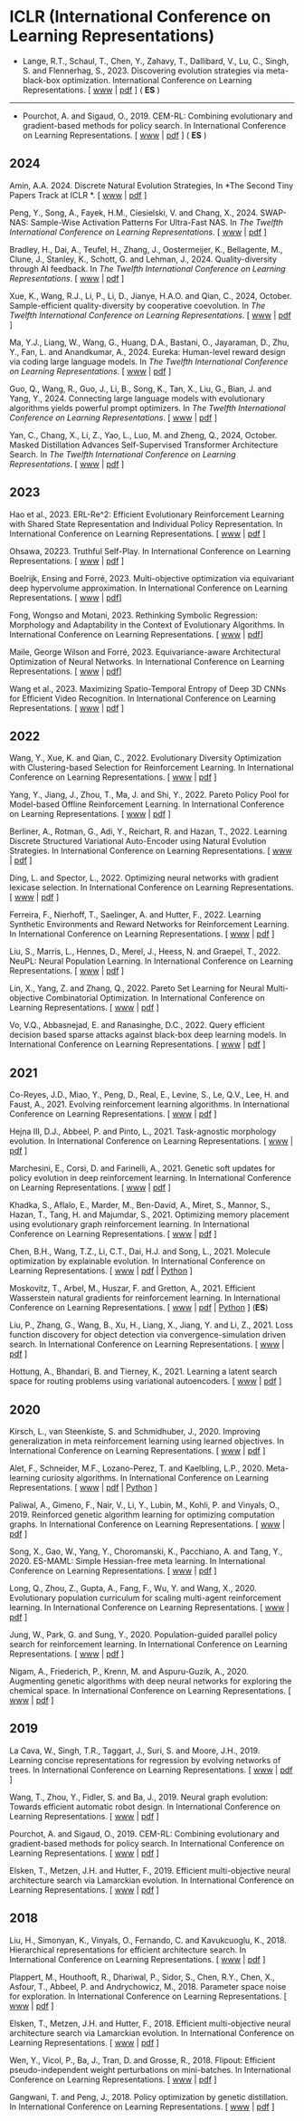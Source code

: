 # ICLR (International Conference on Learning Representations)

* Lange, R.T., Schaul, T., Chen, Y., Zahavy, T., Dallibard, V., Lu, C., Singh, S. and Flennerhag, S., 2023. Discovering evolution strategies via meta-black-box optimization. International Conference on Learning Representations. [ [www](https://openreview.net/forum?id=mFDU0fP3EQH) | [pdf](https://openreview.net/pdf?id=mFDU0fP3EQH) ] ( **ES** )

******* *** *******

<!-- * Wang, Y., Xue, K. and Qian, C., 2022, September. Evolutionary diversity optimization with clustering-based selection for reinforcement learning. In International Conference on Learning Representations. [ [www](https://openreview.net/forum?id=74x5BXs4bWD) | [pdf](https://openreview.net/pdf?id=74x5BXs4bWD) ] -->
* Pourchot, A. and Sigaud, O., 2019. CEM-RL: Combining evolutionary and gradient-based methods for policy search. In International Conference on Learning Representations. [ [www](https://openreview.net/forum?id=BkeU5j0ctQ) | [pdf](https://openreview.net/pdf?id=BkeU5j0ctQ) ] ( **ES** )

## 2024

Amin, A.A. 2024. Discrete Natural Evolution Strategies, In *The Second Tiny Papers Track at ICLR
*. [ [www](https://openreview.net/forum?id=yDdmC6Tq8s) | [pdf](https://openreview.net/pdf?id=yDdmC6Tq8s) ]

Peng, Y., Song, A., Fayek, H.M., Ciesielski, V. and Chang, X., 2024. SWAP-NAS: Sample-Wise Activation Patterns For Ultra-Fast NAS. In *The Twelfth International Conference on Learning Representations*. [ [www](https://openreview.net/forum?id=tveiUXU2aa) | [pdf](https://openreview.net/pdf?id=tveiUXU2aa) ]

Bradley, H., Dai, A., Teufel, H., Zhang, J., Oostermeijer, K., Bellagente, M., Clune, J., Stanley, K., Schott, G. and Lehman, J., 2024. Quality-diversity through AI feedback. In *The Twelfth International Conference on Learning Representations*. [ [www](https://openreview.net/forum?id=owokKCrGYr) | [pdf](https://openreview.net/pdf?id=owokKCrGYr) ]

Xue, K., Wang, R.J., Li, P., Li, D., Jianye, H.A.O. and Qian, C., 2024, October. Sample-efficient quality-diversity by cooperative coevolution. In *The Twelfth International Conference on Learning Representations*. [ [www](https://openreview.net/forum?id=JDud6zbpFv) | [pdf](https://openreview.net/pdf?id=JDud6zbpFv) ]

Ma, Y.J., Liang, W., Wang, G., Huang, D.A., Bastani, O., Jayaraman, D., Zhu, Y., Fan, L. and Anandkumar, A., 2024. Eureka: Human-level reward design via coding large language models. In *The Twelfth International Conference on Learning Representations*. [ [www](https://openreview.net/forum?id=IEduRUO55F) | [pdf](https://openreview.net/pdf?id=IEduRUO55F) ]

Guo, Q., Wang, R., Guo, J., Li, B., Song, K., Tan, X., Liu, G., Bian, J. and Yang, Y., 2024. Connecting large language models with evolutionary algorithms yields powerful prompt optimizers. In *The Twelfth International Conference on Learning Representations*. [ [www](https://openreview.net/forum?id=ZG3RaNIsO8) | [pdf](https://openreview.net/pdf?id=ZG3RaNIsO8) ]

Yan, C., Chang, X., Li, Z., Yao, L., Luo, M. and Zheng, Q., 2024, October. Masked Distillation Advances Self-Supervised Transformer Architecture Search. In *The Twelfth International Conference on Learning Representations*. [ [www](https://openreview.net/forum?id=LUpC8KTvdV) | [pdf](https://openreview.net/pdf?id=LUpC8KTvdV) ]


## 2023
Hao et al., 2023. ERL-Re^2: Efficient Evolutionary Reinforcement Learning with Shared State Representation and Individual Policy Representation. In International Conference on Learning Representations. [ [www](https://openreview.net/forum?id=FYZCHEtt6H0) | [pdf](https://openreview.net/pdf?id=FYZCHEtt6H0) ]

Ohsawa, 20223. Truthful Self-Play. In International Conference on Learning Representations. [ [www](https://openreview.net/forum?id=WVRb98rwbv9) | [pdf](https://openreview.net/pdf?id=WVRb98rwbv9) ]

Boelrijk, Ensing and Forré, 2023. Multi-objective optimization via equivariant deep hypervolume approximation. In International Conference on Learning Representations. [ [www](https://openreview.net/forum?id=fSa5IjNMmmi) | [pdf](https://openreview.net/pdf?id=fSa5IjNMmmi)]

Fong, Wongso and Motani, 2023. Rethinking Symbolic Regression: Morphology and Adaptability in the Context of Evolutionary Algorithms. In International Conference on Learning Representations. [ [www](https://openreview.net/forum?id=OPGy07PojsZ) | [pdf](https://openreview.net/pdf?id=OPGy07PojsZ)]

Maile, George Wilson and Forré, 2023. Equivariance-aware Architectural Optimization of Neural Networks. In International Conference on Learning Representations. [ [www](https://openreview.net/forum?id=a6rCdfABJXg) | [pdf](https://openreview.net/pdf?id=a6rCdfABJXg)]

Wang et al., 2023. Maximizing Spatio-Temporal Entropy of Deep 3D CNNs for Efficient Video Recognition. In International Conference on Learning Representations. [ [www](https://openreview.net/forum?id=lj1Eb1OPeNw) | [pdf](https://openreview.net/pdf?id=lj1Eb1OPeNw) ]

## 2022
Wang, Y., Xue, K. and Qian, C., 2022. Evolutionary Diversity Optimization with Clustering-based Selection for Reinforcement Learning. In International Conference on Learning Representations. [ [www](https://openreview.net/forum?id=74x5BXs4bWD) | [pdf](https://openreview.net/pdf?id=74x5BXs4bWD) ]

Yang, Y., Jiang, J., Zhou, T., Ma, J. and Shi, Y., 2022. Pareto Policy Pool for Model-based Offline Reinforcement Learning. In International Conference on Learning Representations. [ [www](https://openreview.net/forum?id=OqcZu8JIIzS) | [pdf](https://openreview.net/pdf?id=OqcZu8JIIzS) ]

Berliner, A., Rotman, G., Adi, Y., Reichart, R. and Hazan, T., 2022. Learning Discrete Structured Variational Auto-Encoder using Natural Evolution Strategies. In International Conference on Learning Representations. [ [www](https://openreview.net/forum?id=JJCjv4dAbyL) | [pdf](https://openreview.net/pdf?id=JJCjv4dAbyL) ]

Ding, L. and Spector, L., 2022. Optimizing neural networks with gradient lexicase selection. In International Conference on Learning Representations. [ [www](https://openreview.net/forum?id=J_2xNmVcY4) | [pdf](https://openreview.net/pdf?id=J_2xNmVcY4) ]

Ferreira, F., Nierhoff, T., Saelinger, A. and Hutter, F., 2022. Learning Synthetic Environments and Reward Networks for Reinforcement Learning. In International Conference on Learning Representations. [ [www](https://openreview.net/forum?id=C1_esHN6AVn) | [pdf](https://openreview.net/pdf?id=C1_esHN6AVn) ]

Liu, S., Marris, L., Hennes, D., Merel, J., Heess, N. and Graepel, T., 2022. NeuPL: Neural Population Learning. In International Conference on Learning Representations. [ [www](https://openreview.net/forum?id=MIX3fJkl_1) | [pdf](https://openreview.net/pdf?id=MIX3fJkl_1) ]

Lin, X., Yang, Z. and Zhang, Q., 2022. Pareto Set Learning for Neural Multi-objective Combinatorial Optimization. In International Conference on Learning Representations. [ [www](https://openreview.net/forum?id=QuObT9BTWo) | [pdf](https://openreview.net/pdf?id=QuObT9BTWo) ]

Vo, V.Q., Abbasnejad, E. and Ranasinghe, D.C., 2022. Query efficient decision based sparse attacks against black-box deep learning models. In International Conference on Learning Representations. [ [www](https://openreview.net/forum?id=73MEhZ0anV) | [pdf](https://openreview.net/pdf?id=73MEhZ0anV) ]

## 2021

Co-Reyes, J.D., Miao, Y., Peng, D., Real, E., Levine, S., Le, Q.V., Lee, H. and Faust, A., 2021. Evolving reinforcement learning algorithms. In International Conference on Learning Representations. [ [www](https://openreview.net/forum?id=0XXpJ4OtjW) | [pdf](https://openreview.net/pdf?id=0XXpJ4OtjW) ]

Hejna III, D.J., Abbeel, P. and Pinto, L., 2021. Task-agnostic morphology evolution. In International Conference on Learning Representations. [ [www](https://openreview.net/forum?id=CGQ6ENUMX6) | [pdf](https://openreview.net/pdf?id=CGQ6ENUMX6) ]

Marchesini, E., Corsi, D. and Farinelli, A., 2021. Genetic soft updates for policy evolution in deep reinforcement learning. In International Conference on Learning Representations. [ [www](https://openreview.net/forum?id=TGFO0DbD_pk) | [pdf](https://openreview.net/pdf?id=TGFO0DbD_pk) ]

Khadka, S., Aflalo, E., Marder, M., Ben-David, A., Miret, S., Mannor, S., Hazan, T., Tang, H. and Majumdar, S., 2021. Optimizing memory placement using evolutionary graph reinforcement learning. In International Conference on Learning Representations. [ [www](https://openreview.net/forum?id=-6vS_4Kfz0) | [pdf](https://openreview.net/pdf?id=-6vS_4Kfz0) ]

Chen, B.H., Wang, T.Z., Li, C.T., Dai, H.J. and Song, L., 2021. Molecule optimization by explainable evolution. In International Conference on Learning Representations. [ [www](https://openreview.net/forum?id=jHefDGsorp5) | [pdf](https://openreview.net/pdf?id=jHefDGsorp5) | [Python](https://github.com/binghong-ml/MolEvol) ]

Moskovitz, T., Arbel, M., Huszar, F. and Gretton, A., 2021. Efficient Wasserstein natural gradients for reinforcement learning. In International Conference on Learning Representations. [ [www](https://openreview.net/forum?id=OHgnfSrn2jv) | [pdf](https://openreview.net/pdf?id=OHgnfSrn2jv) | [Python](https://github.com/tedmoskovitz/WNPG) ] (**ES**)

Liu, P., Zhang, G., Wang, B., Xu, H., Liang, X., Jiang, Y. and Li, Z., 2021. Loss function discovery for object detection via convergence-simulation driven search. In International Conference on Learning Representations. [ [www](https://openreview.net/forum?id=5jzlpHvvRk) | [pdf](https://openreview.net/pdf?id=5jzlpHvvRk) ]

Hottung, A., Bhandari, B. and Tierney, K., 2021. Learning a latent search space for routing problems using variational autoencoders. [ [www](https://openreview.net/forum?id=90JprVrJBO) | [pdf](https://openreview.net/pdf?id=90JprVrJBO) ]

## 2020

Kirsch, L., van Steenkiste, S. and Schmidhuber, J., 2020. Improving generalization in meta reinforcement learning using learned objectives. In International Conference on Learning Representations. [ [www](https://openreview.net/forum?id=S1evHerYPr) | [pdf](https://openreview.net/pdf?id=S1evHerYPr) ]

Alet, F., Schneider, M.F., Lozano-Perez, T. and Kaelbling, L.P., 2020. Meta-learning curiosity algorithms. In International Conference on Learning Representations. [ [www](https://openreview.net/forum?id=BygdyxHFDS) | [pdf](https://openreview.net/pdf?id=BygdyxHFDS) | [Python](https://github.com/mfranzs/meta-learning-curiosity-algorithms) ]

Paliwal, A., Gimeno, F., Nair, V., Li, Y., Lubin, M., Kohli, P. and Vinyals, O., 2019. Reinforced genetic algorithm learning for optimizing computation graphs. In International Conference on Learning Representations. [ [www](https://openreview.net/forum?id=rkxDoJBYPB) | [pdf](https://openreview.net/pdf?id=rkxDoJBYPB) ]

Song, X., Gao, W., Yang, Y., Choromanski, K., Pacchiano, A. and Tang, Y., 2020. ES-MAML: Simple Hessian-free meta learning. In International Conference on Learning Representations. [ [www](https://openreview.net/forum?id=S1exA2NtDB) | [pdf](https://openreview.net/pdf?id=S1exA2NtDB) ]

Long, Q., Zhou, Z., Gupta, A., Fang, F., Wu, Y. and Wang, X., 2020. Evolutionary population curriculum for scaling multi-agent reinforcement learning. In International Conference on Learning Representations. [ [www](https://openreview.net/forum?id=SJxbHkrKDH) | [pdf](https://openreview.net/pdf?id=SJxbHkrKDH) ]

Jung, W., Park, G. and Sung, Y., 2020. Population-guided parallel policy search for reinforcement learning. In International Conference on Learning Representations. [ [www](https://openreview.net/forum?id=rJeINp4KwH) | [pdf](https://openreview.net/pdf?id=rJeINp4KwH) ]

Nigam, A., Friederich, P., Krenn, M. and Aspuru-Guzik, A., 2020. Augmenting genetic algorithms with deep neural networks for exploring the chemical space. In International Conference on Learning Representations. [ [www](https://openreview.net/forum?id=H1lmyRNFvr) | [pdf](https://openreview.net/pdf?id=H1lmyRNFvr) ]

## 2019

La Cava, W., Singh, T.R., Taggart, J., Suri, S. and Moore, J.H., 2019. Learning concise representations for regression by evolving networks of trees. In International Conference on Learning Representations. [ [www](https://openreview.net/forum?id=Hke-JhA9Y7) | [pdf](https://openreview.net/pdf?id=Hke-JhA9Y7) ]

Wang, T., Zhou, Y., Fidler, S. and Ba, J., 2019. Neural graph evolution: Towards efficient automatic robot design. In International Conference on Learning Representations. [ [www](https://openreview.net/forum?id=BkgWHnR5tm) | [pdf](https://openreview.net/pdf?id=BkgWHnR5tm) ]

Pourchot, A. and Sigaud, O., 2019. CEM-RL: Combining evolutionary and gradient-based methods for policy search. In International Conference on Learning Representations. [ [www](https://openreview.net/forum?id=BkeU5j0ctQ) | [pdf](https://openreview.net/pdf?id=BkeU5j0ctQ) ]

Elsken, T., Metzen, J.H. and Hutter, F., 2019. Efficient multi-objective neural architecture search via Lamarckian evolution. In International Conference on Learning Representations. [ [www](https://openreview.net/forum?id=ByME42AqK7) | [pdf](https://openreview.net/pdf?id=ByME42AqK7) ]

## 2018

Liu, H., Simonyan, K., Vinyals, O., Fernando, C. and Kavukcuoglu, K., 2018. Hierarchical representations for efficient architecture search. In International Conference on Learning Representations. [ [www](https://openreview.net/forum?id=BJQRKzbA-) | [pdf](https://openreview.net/pdf?id=BJQRKzbA-) ]

Plappert, M., Houthooft, R., Dhariwal, P., Sidor, S., Chen, R.Y., Chen, X., Asfour, T., Abbeel, P. and Andrychowicz, M., 2018. Parameter space noise for exploration. In International Conference on Learning Representations. [ [www](https://openreview.net/forum?id=ByBAl2eAZ) | [pdf](https://openreview.net/pdf?id=ByBAl2eAZ) ]

Elsken, T., Metzen, J.H. and Hutter, F., 2018. Efficient multi-objective neural architecture search via Lamarckian evolution. In International Conference on Learning Representations. [ [www](https://openreview.net/forum?id=ByME42AqK7) | [pdf](https://openreview.net/pdf?id=ByME42AqK7) ]

Wen, Y., Vicol, P., Ba, J., Tran, D. and Grosse, R., 2018. Flipout: Efficient pseudo-independent weight perturbations on mini-batches. In International Conference on Learning Representations. [ [www](https://openreview.net/forum?id=rJNpifWAb) | [pdf](https://openreview.net/pdf?id=rJNpifWAb) ]

Gangwani, T. and Peng, J., 2018. Policy optimization by genetic distillation. In International Conference on Learning Representations. [ [www](https://openreview.net/forum?id=ByOnmlWC-) | [pdf](https://openreview.net/pdf?id=ByOnmlWC-) ]

